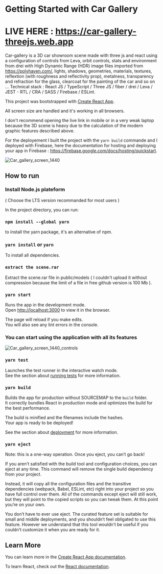# Getting Started with Car Gallery

# LIVE HERE : https://car-gallery-threejs.web.app

Car-gallery is a 3D car showroom scene made with three js and react using a configuration of controls from Leva, orbit controls, stats and environment from drei with High Dynamic Range (HDR) image files imported from https://polyhaven.com/, lights, shadows, geometries, materials, textures, reflextion (with roughness and reflectivity prop), metalness, transparency and refraction for the glass, clearcoat for the painting of the car and so on ...
Technical stack : React JS / TypeScript / Three JS / fiber / drei / Leva / JEST - RTL / CRA / SASS / Firebase / ESLint.

This project was bootstrapped with [Create React App](https://github.com/facebook/create-react-app).

All screen size are handled and it's working in all browsers.

I don't recommend opening the live link in mobile or in a very weak laptop because the 3D scene is heavy due to the calculation of the modern graphic features described above.

For the deployement I built the project with the `yarn build` commande and I deployed with Firebase, here the documentation for hosting and deploying your app in Firebase : https://firebase.google.com/docs/hosting/quickstart.

![Car_gallery_screen_1440](https://github.com/user-attachments/assets/84610391-6c33-4217-a9f2-53ebd8ebc3e0)

## How to run

### Install Node.js plateform

( Choose the LTS version recommanded for most users )

In the project directory, you can run:

### `npm install --global yarn`

to install the yarn package, it's an alternative of npm.

### `yarn install` or `yarn`

To install all dependencies.

### `extract the scene.rar`

Extract the scene.rar file in public/models ( I couldn't upload it without compression because the limit of a file in free github version is 100 Mb ).

### `yarn start`

Runs the app in the development mode.\
Open [http://localhost:3000](http://localhost:3000) to view it in the browser.

The page will reload if you make edits.\
You will also see any lint errors in the console.

### You can start using the application with all its features

![Car_gallery_screen_1440_controls](https://github.com/user-attachments/assets/ae283528-8f73-4e21-997d-fad6fa3eb2d2)

### `yarn test`

Launches the test runner in the interactive watch mode.\
See the section about [running tests](https://facebook.github.io/create-react-app/docs/running-tests) for more information.

### `yarn build`

Builds the app for production without SOURCEMAP to the `build` folder.\
It correctly bundles React in production mode and optimizes the build for the best performance.

The build is minified and the filenames include the hashes.\
Your app is ready to be deployed!

See the section about [deployment](https://facebook.github.io/create-react-app/docs/deployment) for more information.

### `yarn eject`

Note: this is a one-way operation. Once you eject, you can’t go back!

If you aren’t satisfied with the build tool and configuration choices, you can eject at any time. This command will remove the single build dependency from your project.

Instead, it will copy all the configuration files and the transitive dependencies (webpack, Babel, ESLint, etc) right into your project so you have full control over them. All of the commands except eject will still work, but they will point to the copied scripts so you can tweak them. At this point you’re on your own.

You don’t have to ever use eject. The curated feature set is suitable for small and middle deployments, and you shouldn’t feel obligated to use this feature. However we understand that this tool wouldn’t be useful if you couldn’t customize it when you are ready for it.

## Learn More

You can learn more in the [Create React App documentation](https://facebook.github.io/create-react-app/docs/getting-started).

To learn React, check out the [React documentation](https://reactjs.org/).
